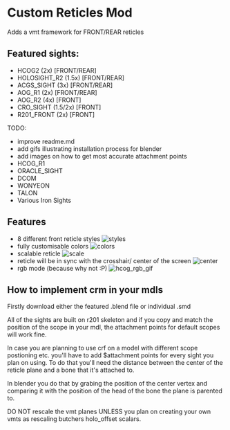 # Custom Reticles Mod
Adds a vmt framework for FRONT/REAR reticles 
## Featured sights:
- HCOG2 (2x) [FRONT/REAR]
- HOLOSIGHT_R2 (1.5x) [FRONT/REAR]
- ACGS_SIGHT (3x) [FRONT/REAR]
- AOG_R1 (2x) [FRONT/REAR]
- AOG_R2 (4x) [FRONT]
- CRO_SIGHT (1.5/2x)  [FRONT]
- R201_FRONT (2x)  [FRONT]

TODO:
- improve readme.md
- add gifs illustrating installation process for blender
- add images on how to get most accurate attachment points
- HCOG_R1
- ORACLE_SIGHT
- DCOM
- WONYEON 
- TALON
- Various Iron Sights

## Features
- 8 different front reticle styles
![styles](https://user-images.githubusercontent.com/88903493/212467779-d36999b8-cd9e-4a9c-b98c-58db5b04a5b2.gif)
- fully customisable colors
![colors](https://user-images.githubusercontent.com/88903493/212468009-3b495903-6dbc-4d11-bcbd-6e5b63c6a235.gif)
- scalable reticle
![scale](https://user-images.githubusercontent.com/88903493/212468200-88c8dfbb-b9bd-4f74-ac5c-a120ed2aec63.gif)
- reticle will be in sync with the crosshair/ center of the screen
 ![center](https://user-images.githubusercontent.com/88903493/212468636-0b807f09-9a61-46a6-b37c-d89558c5bc20.gif)
- rgb mode (because why not :P)
![hcog_rgb_gif](https://user-images.githubusercontent.com/88903493/210629404-69eb1338-420f-49bd-9be4-a579f4abc06c.gif)

## How to implement crm in your mdls
Firstly download either the featured .blend file or individual .smd

All of the sights are built on r201 skeleton and if you copy and match the position of the scope in your mdl, the attachment points for default scopes will work fine.

In case you are planning to use crf on a model with different scope postioning etc. you'll have to add $attachment points for every sight you plan on using. 
To do that you'll need the distance between the center of the reticle plane and a bone that it's attached to.

In blender you do that by grabing the position of the center vertex and comparing it with the position of the head of the bone the plane is parented to.

DO NOT rescale the vmt planes UNLESS you plan on creating your own vmts as rescaling butchers holo_offset scalars.
